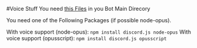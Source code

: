 #Voice Stuff
You need [this Files](https://workupload.com/file/6xEXrFA4) in you Bot Main Direcory

You need one of the Following Packages (if possible node-opus).

With voice support (node-opus): `npm install discord.js node-opus`
With voice support (opusscript): `npm install discord.js opusscript`
